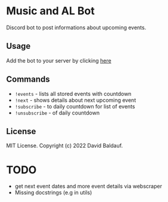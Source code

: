 # Music and AL Bot
Discord bot to post informations about upcoming events.

## Usage

Add the bot to your server by clicking [here](https://discord.com/api/oauth2/authorize?client_id=990682663713124412&permissions=543313886272&scope=bot)

## Commands
- `!events` - lists all stored events with countdown
- `!next` - shows details about next upcoming event
- `!subscribe` - to daily countdown for list of events
- `!unsubscribe` - of daily countdown

## License
MIT License. Copyright (c) 2022 David Baldauf.

# TODO
- get next event dates and more event details via webscraper
- Missing docstrings (e.g in utils)